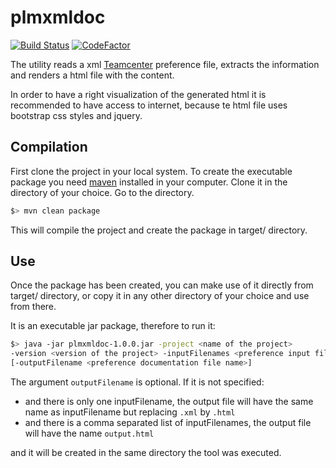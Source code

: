 # plmxmldoc

[![Build Status](https://travis-ci.org/JAGSSoftware/plmxmldoc.svg?branch=develop)](https://travis-ci.org/JAGSSoftware/plmxmldoc)
[![CodeFactor](https://www.codefactor.io/repository/github/jagssoftware/plmxmldoc/badge/develop)](https://www.codefactor.io/repository/github/jagssoftware/plmxmldoc/overview/develop)

The utility reads a xml [Teamcenter][1] preference file, extracts the information and renders a
html file with the content.

In order to have a right visualization of the generated html it is recommended to have access
to internet, because te html file uses bootstrap css styles and jquery.

## Compilation

First clone the project in your local system. To create the executable package you need [maven][2]
installed in your computer. Clone it in the directory of your choice. Go to the directory.

```bash
$> mvn clean package
```

This will compile the project and create the package in target/ directory.

## Use

Once the package has been created, you can make use of it directly from target/ directory,
or copy it in any other directory of your choice and use from there.

It is an executable jar package, therefore to run it:

```sh
$> java -jar plmxmldoc-1.0.0.jar -project <name of the project>
-version <version of the project> -inputFilenames <preference input file name>[,<preference input file name>,...]
[-outputFilename <preference documentation file name>]
```

The argument ```outputFilename``` is optional. If it is not specified:

* and there is only one inputFilename, the output file will have the same name as inputFilename but replacing ```.xml``` by ```.html```
* and there is a comma separated list of inputFilenames, the output file will have the name ```output.html```

and it will be created in the same directory the tool was executed.

[1]: https://www.plm.automation.siemens.com/de_de/products/teamcenter/
[2]: https://maven.apache.org/

